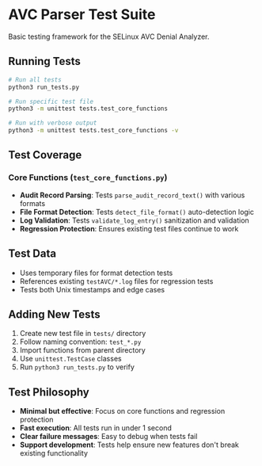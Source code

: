 # AVC Parser Test Suite

Basic testing framework for the SELinux AVC Denial Analyzer.

## Running Tests

```bash
# Run all tests
python3 run_tests.py

# Run specific test file
python3 -m unittest tests.test_core_functions

# Run with verbose output
python3 -m unittest tests.test_core_functions -v
```

## Test Coverage

### Core Functions (`test_core_functions.py`)
- **Audit Record Parsing**: Tests `parse_audit_record_text()` with various formats
- **File Format Detection**: Tests `detect_file_format()` auto-detection logic
- **Log Validation**: Tests `validate_log_entry()` sanitization and validation
- **Regression Protection**: Ensures existing test files continue to work

## Test Data

- Uses temporary files for format detection tests
- References existing `testAVC/*.log` files for regression tests
- Tests both Unix timestamps and edge cases

## Adding New Tests

1. Create new test file in `tests/` directory
2. Follow naming convention: `test_*.py`
3. Import functions from parent directory
4. Use `unittest.TestCase` classes
5. Run `python3 run_tests.py` to verify

## Test Philosophy

- **Minimal but effective**: Focus on core functions and regression protection
- **Fast execution**: All tests run in under 1 second
- **Clear failure messages**: Easy to debug when tests fail
- **Support development**: Tests help ensure new features don't break existing functionality